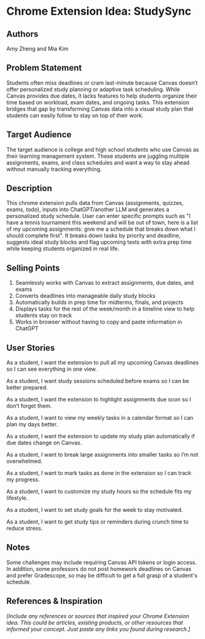 # Chrome Extension Idea: StudySync 

## Authors

Amy Zheng and Mia Kim

## Problem Statement

Students often miss deadlines or cram last-minute because Canvas doesn’t offer personalized study planning or adaptive task scheduling. 
While Canvas provides due dates, it lacks features to help students organize their time based on workload, exam dates, and ongoing tasks. 
This extension bridges that gap by transforming Canvas data into a visual study plan that students can easily follow to stay on top of their work.

## Target Audience

The target audience is college and high school students who use Canvas as their learning management system. 
These students are juggling multiple assignments, exams, and class schedules and want a way to stay ahead without manually tracking everything.

## Description

This chrome extension pulls data from Canvas (assignments, quizzes, exams, todo), inputs into ChatGPT/another LLM and generates a personalized study schedule. 
User can enter specific prompts such as "I have a tennis tournament this weekend and will be out of town, here is a list of my upcoming assignments: give me a 
schedule that breaks down what I should complete first". It breaks down tasks by priority and deadline, suggests ideal study blocks and flag upcoming tests with extra prep time while keeping students
organized in real life.

## Selling Points

1. Seamlessly works with Canvas to extract assignments, due dates, and exams
2. Converts deadlines into manageable daily study blocks
3. Automatically builds in prep time for midterms, finals, and projects
4. Displays tasks for the rest of the week/month in a timeline view to help students stay on track
5. Works in browser without having to copy and paste information in ChatGPT

## User Stories

As a student, I want the extension to pull all my upcoming Canvas deadlines so I can see everything in one view.

As a student, I want study sessions scheduled before exams so I can be better prepared.

As a student, I want the extension to highlight assignments due soon so I don’t forget them.

As a student, I want to view my weekly tasks in a calendar format so I can plan my days better.

As a student, I want the extension to update my study plan automatically if due dates change on Canvas.

As a student, I want to break large assignments into smaller tasks so I’m not overwhelmed.

As a student, I want to mark tasks as done in the extension so I can track my progress.

As a student, I want to customize my study hours so the schedule fits my lifestyle.

As a student, I want to set study goals for the week to stay motivated.

As a student, I want to get study tips or reminders during crunch time to reduce stress.

## Notes
Some challenges may include requiring Canvas API tokens or login access. In addition, some professors do not post homework deadlines on Canvas and prefer Gradescope,
so may be difficult to get a full grasp of a student's schedule.

## References & Inspiration

_[Include any references or sources that inspired your Chrome Extension idea. This could be articles, existing products, or other resources that informed your concept. Just paste any links you found during research.]_
